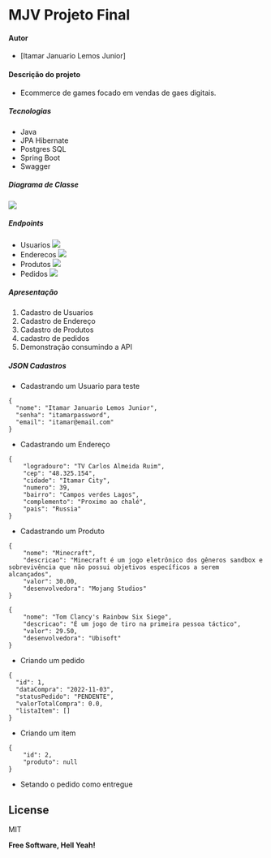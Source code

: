 # MJV Projeto Final

#### Autor

- [Itamar Januario Lemos Junior]

#### Descrição do projeto

- Ecommerce de games focado em vendas de gaes digitais.

##### Tecnologias

* Java
* JPA Hibernate
* Postgres SQL
* Spring Boot
* Swagger


##### Diagrama de Classe
![](https://i.imgur.com/3I7PEyY.png)

##### Endpoints
* Usuarios
  ![](https://i.imgur.com/XPFTpMb.png)
* Enderecos
  ![](https://i.imgur.com/DI0CGu0.png)
* Produtos
  ![](https://i.imgur.com/hpPQA24.png)
* Pedidos
  ![](https://i.imgur.com/qIvrz6h.png)

##### Apresentação

1. Cadastro de Usuarios
2. Cadastro de Endereço
3. Cadastro de Produtos
4. cadastro de pedidos
5. Demonstração consumindo a API

##### JSON Cadastros

* Cadastrando um Usuario para teste
```
{
  "nome": "Itamar Januario Lemos Junior",
  "senha": "itamarpassword",
  "email": "itamar@email.com"
}
```

* Cadastrando um Endereço
```
{
    "logradouro": "TV Carlos Almeida Ruim",
    "cep": "48.325.154",
    "cidade": "Itamar City",
    "numero": 39,
    "bairro": "Campos verdes Lagos",
    "complemento": "Proximo ao chalé",
    "pais": "Russia"
}
```

* Cadastrando um Produto
```
{
    "nome": "Minecraft",
    "descricao": "Minecraft é um jogo eletrônico dos gêneros sandbox e sobrevivência que não possui objetivos específicos a serem alcançados",
    "valor": 30.00,
    "desenvolvedora": "Mojang Studios"
}

{
    "nome": "Tom Clancy's Rainbow Six Siege",
    "descricao": "É um jogo de tiro na primeira pessoa táctico",
    "valor": 29.50,
    "desenvolvedora": "Ubisoft"
}
```

* Criando um pedido
```
{
  "id": 1,
  "dataCompra": "2022-11-03",
  "statusPedido": "PENDENTE",
  "valorTotalCompra": 0.0,
  "listaItem": []
}
```

* Criando um item
```
{
    "id": 2,
    "produto": null
}
```

* Setando o pedido como entregue


## License

MIT

**Free Software, Hell Yeah!**


